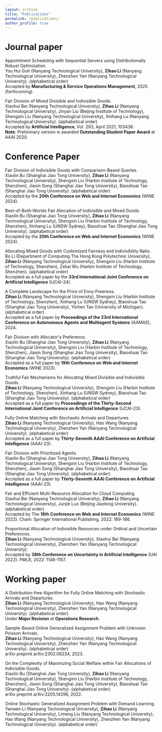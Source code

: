 ```yaml
---
layout: archive
title: "Publications"
permalink: /publications/
author_profile: true
---
```


Journal paper
======

Appointment Scheduling with Sequential Servers using Distributionally Robust Optimization.   
You Hui Goh (Nanyang Technological University), **Zihao Li** (Nanyang Technological University), Zhenzhen Yan (Nanyang Technological University). (alphabetical order)   
Accepted by **Manufacturing & Service Operations Management**, 2025 (forthcoming).    

Fair Division of Mixed Divisible and Indivisible Goods.    
Xiaohui Bei (Nanyang Technological University), **Zihao Li**  (Nanyang Technological University), Jinyan Liu (Beijing Institute of Technology), Shengxin Liu (Nanyang Technological University), Xinhang Lu (Nanyang Technological University). (alphabetical order)    
Accepted by **Artificial Intelligence**, Vol. 293, April 2021, 103436.    
**Note**: Preliminary version is awarded **Outstanding Student Paper Award** at AAAI 2020.    



Conference Paper
======

Fair Division of Indivisible Goods with Comparison-Based Queries.    
Xiaolin Bu (Shanghai Jiao Tong University), **Zihao Li** (Nanyang Technological University), Shengxin Liu (Harbin Institute of Technology, Shenzhen), Jiaxin Song (Shanghai Jiao Tong University), Biaoshuai Tao (Shanghai Jiao Tong University). (alphabetical order)    
Accepted by the **20th Conference on Web and Internet Economics** (WINE 2024).    

Best-of-Both-Worlds Fair Allocation of Indivisible and Mixed Goods.    
Xiaolin Bu (Shanghai Jiao Tong University), **Zihao Li**  (Nanyang Technological University), Shengxin Liu (Harbin Institute of Technology, Shenzhen), Xinhang Lu (UNSW Sydney), Biaoshuai Tao (Shanghai Jiao Tong University). (alphabetical order)    
Accepted by the **20th Conference on Web and Internet Economics** (WINE 2024).    

Allocating Mixed Goods with Customized Fairness and Indivisibility Ratio.    
Bo Li (Department of Computing The Hong Kong Polytechnic University), **Zihao Li**  (Nanyang Technological University), Shengxin Liu (Harbin Institute of Technology, Shenzhen), Zekai Wu (Harbin Institute of Technology, Shenzhen). (alphabetical order)      
Accepted as a full paper by the **33rd International Joint Conference on Artificial Intelligence** (IJCAI-24).    

A Complete Landscape for the Price of Envy-Freeness.    
**Zihao Li**  (Nanyang Technological University), Shengxin Liu (Harbin Institute of Technology, Shenzhen), Xinhang Lu (UNSW Sydney), Biaoshuai Tao (Shanghai Jiao Tong University), Yichen Tao (University of Michigan). (alphabetical order)      
Accepted as a full paper by **Proceedings of the 23rd International Conference on Autonomous Agents and Multiagent Systems** (AAMAS), 2024.    

Fair Division with Allocator's Preference.    
Xiaolin Bu (Shanghai Jiao Tong University), **Zihao Li**  (Nanyang Technological University), Shengxin Liu (Harbin Institute of Technology, Shenzhen), Jiaxin Song (Shanghai Jiao Tong University), Biaoshuai Tao (Shanghai Jiao Tong University). (alphabetical order)      
Accepted as a full paper by **19th Conference on Web and Internet Economics** (WINE 2023).    

Truthful Fair Mechanisms for Allocating Mixed Divisible and Indivisible Goods.    
**Zihao Li**  (Nanyang Technological University), Shengxin Liu (Harbin Institute of Technology, Shenzhen), Xinhang Lu (UNSW Sydney), Biaoshuai Tao (Shanghai Jiao Tong University). (alphabetical order)    
Accepted as a full paper by **Proceedings of the Thirty-Second International Joint Conference on Artificial Intelligence** (IJCAI-23).    

Fully Online Matching with Stochastic Arrivals and Departures.    
**Zihao Li**  (Nanyang Technological University), Hao Wang (Nanyang Technological University), Zhenzhen Yan (Nanyang Technological University). (alphabetical order)    
Accepted as a full paper by **Thirty-Seventh AAAI Conference on Artificial Intelligence** (AAAI-23).      

Fair Division with Prioritized Agents.    
Xiaolin Bu (Shanghai Jiao Tong University), **Zihao Li**  (Nanyang Technological University), Shengxin Liu (Harbin Institute of Technology, Shenzhen), Jiaxin Song (Shanghai Jiao Tong University), Biaoshuai Tao (Shanghai Jiao Tong University). (alphabetical order)    
Accepted as a full paper by **Thirty-Seventh AAAI Conference on Artificial Intelligence** (AAAI-23).    

Fair and Efficient Multi-Resource Allocation for Cloud Computing.      
Xiaohui Bei (Nanyang Technological University), **Zihao Li**  (Nanyang Technological University), Junjie Luo (Beijing Jiaotong University). (alphabetical order)      
Accepted by The **18th Conference on Web and Internet Economics** (WINE 2022). Cham: Springer International Publishing, 2022: 169-186.      

Proportional Allocation of Indivisible Resources under Ordinal and Uncertain Preferences.    
**Zihao Li**  (Nanyang Technological University), Xiaohui Bei (Nanyang Technological University), Zhenzhen Yan (Nanyang Technological University).      
Accepted by **38th Conference on Uncertainty in Artificial Intelligence** (UAI 2022). PMLR, 2022: 1148-1157.

Working paper
======

A Distribution-free Algorithm for Fully Online Matching with Stochastic Arrivals and Departures.    
**Zihao Li**  (Nanyang Technological University), Hao Wang (Nanyang Technological University), Zhenzhen Yan (Nanyang Technological University). (alphabetical order)      
Under **Major Revision** at **Operations Research**.     

Sample-Based Online Generalized Assignment Problem with Unknown Poisson Arrivals.      
**Zihao Li**  (Nanyang Technological University), Hao Wang (Nanyang Technological University), Zhenzhen Yan (Nanyang Technological University). (alphabetical order)      
arXiv preprint arXiv:2302.08234, 2023.       

On the Complexity of Maximizing Social Welfare within Fair Allocations of Indivisible Goods.    
Xiaolin Bu (Shanghai Jiao Tong University), **Zihao Li**  (Nanyang Technological University), Shengxin Liu (Harbin Institute of Technology, Shenzhen), Jiaxin Song (Shanghai Jiao Tong University), Biaoshuai Tao (Shanghai Jiao Tong University). (alphabetical order)        
arXiv preprint arXiv:2205.14296, 2022.        

Online Stochastic Generalized Assignment Problem with Demand Learning.      
Yanwen Li (Nanyang Technological University), **Zihao Li** (Nanyang Technological University), Limeng Liu (Nanyang Technological University), Hao Wang (Nanyang Technological University), Zhenzhen Yan (Nanyang Technological University). (alphabetical order)        
